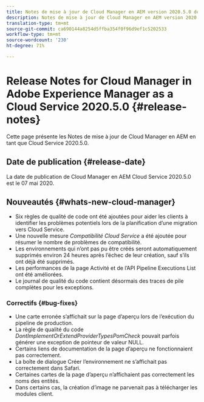 ```yaml
---
title: Notes de mise à jour de Cloud Manager en AEM version 2020.5.0 de Cloud Service
description: Notes de mise à jour de Cloud Manager en AEM version 2020.5.0 de Cloud Service
translation-type: tm+mt
source-git-commit: ca690144a8254d5ffba354f0f96d9ef1c5202533
workflow-type: tm+mt
source-wordcount: '230'
ht-degree: 71%

---
```



# Release Notes for Cloud Manager in Adobe Experience Manager as a Cloud Service 2020.5.0 {#release-notes}

Cette page présente les Notes de mise à jour de Cloud Manager en AEM en tant que Cloud Service 2020.5.0.

## Date de publication {#release-date}

La date de publication de Cloud Manager en AEM Cloud Service 2020.5.0 est le 07 mai 2020.

## Nouveautés {#whats-new-cloud-manager}

* Six règles de qualité de code ont été ajoutées pour aider les clients à identifier les problèmes potentiels lors de la planification d’une migration vers Cloud Service.
* Une nouvelle mesure *Compatibilité Cloud Service* a été ajoutée pour résumer le nombre de problèmes de compatibilité.
* Les environnements qui n’ont pas pu être créés seront automatiquement supprimés environ 24 heures après l’échec de leur création, sauf s’ils ont déjà été supprimés.
* Les performances de la page Activité et de l’API Pipeline Executions List ont été améliorées.
* Le journal de qualité du code contient désormais des traces de pile complètes pour les exceptions.

### Correctifs {#bug-fixes}

* Une carte erronée s’affichait sur la page d’aperçu lors de l’exécution du pipeline de production.
* La règle de qualité du code *DontImplementOrExtendProviderTypesPomCheck* pouvait parfois générer une exception de pointeur de valeur NULL.
* Certains liens de documentation de la page d’aperçu ne fonctionnaient pas correctement.
* La boîte de dialogue Créer l’environnement ne s’affichait pas correctement dans Safari.
* Certaines cartes de la page d’aperçu n’affichaient pas correctement les noms des entités.
* Dans certains cas, la création d’image ne parvenait pas à télécharger les modules client.
